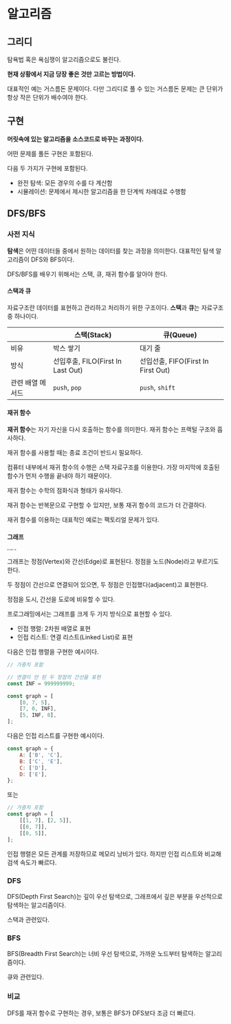 # 알고리즘

## 그리디

탐욕법 혹은 욕심쟁이 알고리즘으로도 불린다.

**현재 상황에서 지금 당장 좋은 것만 고르는 방법이다.**

대표적인 예는 거스름돈 문제이다. 다만 그리디로 풀 수 있는 거스름돈 문제는 큰 단위가 항상 작은 단위가 배수여야 한다.

## 구현

**머릿속에 있는 알고리즘을 소스코드로 바꾸는 과정이다.**

어떤 문제를 풀든 구현은 포함된다.

다음 두 가지가 구현에 포함된다.

- 완전 탐색: 모든 경우의 수를 다 계산함
- 시뮬레이션: 문제에서 제시한 알고리즘을 한 단계씩 차례대로 수행함

## DFS/BFS

### 사전 지식

**탐색**은 어떤 데이터들 중에서 원하는 데이터를 찾는 과정을 의미한다. 대표적인 탐색 알고리즘이 DFS와 BFS이다.

DFS/BFS를 배우기 위해서는 스택, 큐, 재귀 함수를 알아야 한다.

#### 스택과 큐

자료구조란 데이터를 표현하고 관리하고 처리하기 위한 구조이다. **스택**과 **큐**는 자료구조 중 하나이다.

|                  | 스택(Stack)                       | 큐(Queue)                          |
| ---------------- | --------------------------------- | ---------------------------------- |
| 비유             | 박스 쌓기                         | 대기 줄                            |
| 방식             | 선입후출, FILO(First In Last Out) | 선입선출, FIFO(First In First Out) |
| 관련 배열 메서드 | `push`, `pop`                     | `push`, `shift`                    |

#### 재귀 함수

**재귀 함수**는 자기 자신을 다시 호출하는 함수를 의미한다. 재귀 함수는 프랙털 구조와 흡사하다.

재귀 함수를 사용할 때는 종료 조건이 반드시 필요하다.

컴퓨터 내부에서 재귀 함수의 수행은 스택 자료구조를 이용한다. 가장 마지막에 호출된 함수가 먼저 수행을 끝내야 하기 때문이다.

재귀 함수는 수학의 점화식과 형태가 유사하다.

재귀 함수는 반복문으로 구현할 수 있지만, 보통 재귀 함수의 코드가 더 간결하다.

재귀 함수를 이용하는 대표적인 예로는 팩토리얼 문제가 있다.

#### 그래프

<img src="https://github.com/autroshot/studyroom/assets/95019875/c68d609e-042d-47e6-9612-dfe5005406d9" alt="그래프 구조" style="zoom: 25%;" />

그래프는 정점(Vertex)와 간선(Edge)로 표현된다. 정점을 노드(Node)라고 부르기도 한다.

두 정점이 간선으로 연결되어 있으면, 두 정점은 인접했다(adjacent)고 표현한다.

정점을 도시, 간선을 도로에 비유할 수 있다.

프로그래밍에서는 그래프를 크게 두 가지 방식으로 표현할 수 있다.

- 인접 행렬: 2차원 배열로 표현
- 인접 리스트: 연결 리스트(Linked List)로 표현

다음은 인접 행렬을 구현한 예시이다.

```js
// 가중치 포함

// 연결이 안 된 두 정점의 간선을 표현
const INF = 999999999;

const graph = [
    [0, 7, 5],
    [7, 0, INF],
    [5, INF, 0],
];
```

다음은 인접 리스트를 구현한 예시이다.

```js
const graph = {
	A: ['B', 'C'],
	B: ['C', 'E'],
	C: ['D'],
	D: ['E'],
};
```

또는

```js
// 가중치 포함
const graph = [
	[[1, 7], [2, 5]],
	[[0, 7]],
	[[0, 5]],
];
```

인접 행렬은 모든 관계를 저장하므로 메모리 낭비가 있다. 하지만 인접 리스트와 비교해 검색 속도가 빠르다.

### DFS

DFS(Depth First Search)는 깊이 우선 탐색으로, 그래프에서 깊은 부분을 우선적으로 탐색하는 알고리즘이다.

스택과 관련있다.

### BFS

BFS(Breadth First Search)는 너비 우선 탐색으로, 가까운 노드부터 탐색하는 알고리즘이다.

큐와 관련있다.

### 비교

DFS를 재귀 함수로 구현하는 경우, 보통은 BFS가 DFS보다 조금 더 빠르다.

